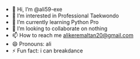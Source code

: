 - 👋 Hi, I’m @ali59-exe
- 👀 I’m interested in Professional Taekwondo
- 🌱 I’m currently learning Python Pro
- 💞️ I’m looking to collaborate on nothing
- 📫 How to reach me alikeremaltan20@gmail.com
- 😄 Pronouns: ali
- ⚡ Fun fact: i can breakdance

<!---
ali59-exe/ali59-exe is a ✨ special ✨ repository because its `README.md` (this file) appears on your GitHub profile.
You can click the Preview link to take a look at your changes.
--->
